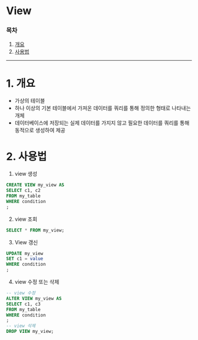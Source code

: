 # View

### 목차

1. [개요](#1-개요)
2. [사용법](#2-사용법)
---

# 1. 개요

- 가상의 테이블
- 하나 이상의 기본 테이블에서 가져온 데이터를 쿼리를 통해 정의한 형태로 나타내는 개체
- 데이터베이스에 저장되는 실제 데이터를 가지지 않고 필요한 데이터를 쿼리를 통해 동적으로 생성하여 제공


# 2. 사용법

1. view 생성

```sql
CREATE VIEW my_view AS
SELECT c1, c2
FROM my_table
WHERE condition
;
```

2. view 조회

```sql
SELECT * FROM my_view;
```

3. View 갱신

```sql
UPDATE my_view
SET c1 = value
WHERE condition
;
```

4. view  수정 또는 삭제

```sql
-- view 수정
ALTER VIEW my_view AS
SELECT c1, c3
FROM my_table
WHERE condition
;
-- view 삭제
DROP VIEW my_view;
```

